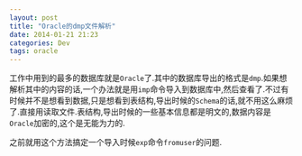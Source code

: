 ```yaml
---
layout: post
title: "Oracle的dmp文件解析"
date: 2014-01-21 21:23
categories: Dev
tags: oracle
---
```


工作中用到的最多的数据库就是`Oracle`了.其中的数据库导出的格式是`dmp`.如果想解析其中的内容的话,一个办法就是用`imp`命令导入到数据库中,然后查看了.不过有时候并不是想看到数据,只是想看到表结构,导出时候的`Schema`的话,就不用这么麻烦了.直接用读取文件.表结构,导出时候的一些基本信息都是明文的,数据内容是`Oracle`加密的,这个是无能为力的.

之前就用这个方法搞定一个导入时候`exp`命令`fromuser`的问题.
